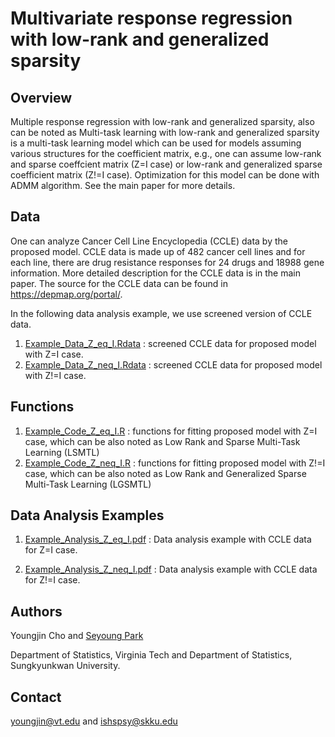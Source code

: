 # Multivariate response regression with low-rank and generalized sparsity

## Overview

Multiple response regression with low-rank and generalized sparsity, also can be noted as Multi-task learning with low-rank and generalized sparsity is a multi-task learning model which can be used for models assuming various structures for the coefficient matrix, e.g., one can assume low-rank and sparse coeffcient matrix (Z=I case) or low-rank and generalized sparse coefficient matrix (Z!=I case). Optimization for this model can be done with ADMM algorithm. See the main paper for more details.

## Data

One can analyze Cancer Cell Line Encyclopedia (CCLE) data by the proposed model. CCLE data is made up of 482 cancer cell lines and for each line, there are drug resistance responses for 24 drugs and 18988 gene information. More detailed description for the CCLE data is in the main paper. The source for the CCLE data can be found in https://depmap.org/portal/.

In the following data analysis example, we use screened version of CCLE data. 

1. [Example_Data_Z_eq_I.Rdata](https://github.com/Stat-Y/Multivariate-response-regression-with-low-rank-and-generalizd-sparsity/blob/main/Example_Data_Z_eq_I.Rdata) : screened CCLE data for proposed model with Z=I case.
2. [Example_Data_Z_neq_I.Rdata](https://github.com/Stat-Y/Multivariate-response-regression-with-low-rank-and-generalizd-sparsity/blob/main/Example_Data_Z_neq_I.Rdata) : screened CCLE data for proposed model with Z!=I case.

## Functions

1. [Example_Code_Z_eq_I.R](https://github.com/Stat-Y/Multivariate-response-regression-with-low-rank-and-generalizd-sparsity/blob/main/Example_Code_Z_eq_I.R) : functions for fitting proposed model with Z=I case, which can be also noted as Low Rank and Sparse Multi-Task Learning (LSMTL)
2. [Example_Code_Z_neq_I.R](https://github.com/Stat-Y/Multivariate-response-regression-with-low-rank-and-generalizd-sparsity/blob/main/Example_Code_Z_neq_I.R) : functions for fitting proposed model with Z!=I case, which can be also noted as Low Rank and Generalized Sparse Multi-Task Learning (LGSMTL)

## Data Analysis Examples

1. [Example_Analysis_Z_eq_I.pdf](https://github.com/Stat-Y/Multivariate-response-regression-with-low-rank-and-generalizd-sparsity/blob/main/Example_Analysis_Z_eq_I.pdf) : Data analysis example with CCLE data for Z=I case.

1. [Example_Analysis_Z_neq_I.pdf](https://github.com/Stat-Y/Multivariate-response-regression-with-low-rank-and-generalizd-sparsity/blob/main/Example_Analysis_Z_neq_I.pdf) : Data analysis example with CCLE data for Z!=I case.

## Authors
Youngjin Cho and [Seyoung Park](https://sites.google.com/view/seyoungpark/home)

Department of Statistics, Virginia Tech and Department of Statistics, Sungkyunkwan University.

## Contact

youngjin@vt.edu and ishspsy@skku.edu
